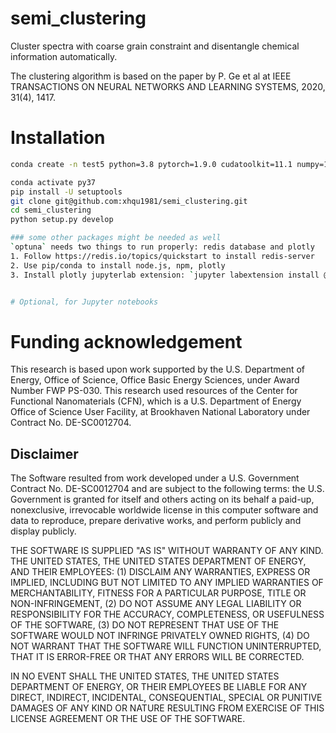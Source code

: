 # semi_clustering
Cluster spectra with coarse grain constraint and disentangle chemical information automatically.

The clustering algorithm is based on the paper by P. Ge et al at IEEE TRANSACTIONS ON NEURAL NETWORKS AND LEARNING SYSTEMS, 2020, 31(4), 1417.

# Installation

```bash
conda create -n test5 python=3.8 pytorch=1.9.0 cudatoolkit=11.1 numpy=1.21.1 torchvision tomli -c nvidia -c pytorch -c conda-forge

conda activate py37
pip install -U setuptools
git clone git@github.com:xhqu1981/semi_clustering.git
cd semi_clustering
python setup.py develop

### some other packages might be needed as well 
`optuna` needs two things to run properly: redis database and plotly
1. Follow https://redis.io/topics/quickstart to install redis-server
2. Use pip/conda to install node.js, npm, plotly 
3. Install plotly jupyterlab extension: `jupyter labextension install @jupyter-widgets/jupyterlab-manager jupyterlab-plotly`


# Optional, for Jupyter notebooks
```

# Funding acknowledgement

This research is based upon work supported by the U.S. Department of Energy, Office of Science, Office Basic Energy Sciences, under Award Number FWP PS-030. This research used resources of the Center for Functional Nanomaterials (CFN), which is a U.S. Department of Energy Office of Science User Facility, at Brookhaven National Laboratory under Contract No. DE-SC0012704.

## Disclaimer

The Software resulted from work developed under a U.S. Government Contract No. DE-SC0012704 and are subject to the following terms: the U.S. Government is granted for itself and others acting on its behalf a paid-up, nonexclusive, irrevocable worldwide license in this computer software and data to reproduce, prepare derivative works, and perform publicly and display publicly.

THE SOFTWARE IS SUPPLIED "AS IS" WITHOUT WARRANTY OF ANY KIND. THE UNITED STATES, THE UNITED STATES DEPARTMENT OF ENERGY, AND THEIR EMPLOYEES: (1) DISCLAIM ANY WARRANTIES, EXPRESS OR IMPLIED, INCLUDING BUT NOT LIMITED TO ANY IMPLIED WARRANTIES OF MERCHANTABILITY, FITNESS FOR A PARTICULAR PURPOSE, TITLE OR NON-INFRINGEMENT, (2) DO NOT ASSUME ANY LEGAL LIABILITY OR RESPONSIBILITY FOR THE ACCURACY, COMPLETENESS, OR USEFULNESS OF THE SOFTWARE, (3) DO NOT REPRESENT THAT USE OF THE SOFTWARE WOULD NOT INFRINGE PRIVATELY OWNED RIGHTS, (4) DO NOT WARRANT THAT THE SOFTWARE WILL FUNCTION UNINTERRUPTED, THAT IT IS ERROR-FREE OR THAT ANY ERRORS WILL BE CORRECTED.

IN NO EVENT SHALL THE UNITED STATES, THE UNITED STATES DEPARTMENT OF ENERGY, OR THEIR EMPLOYEES BE LIABLE FOR ANY DIRECT, INDIRECT, INCIDENTAL, CONSEQUENTIAL, SPECIAL OR PUNITIVE DAMAGES OF ANY KIND OR NATURE RESULTING FROM EXERCISE OF THIS LICENSE AGREEMENT OR THE USE OF THE SOFTWARE.